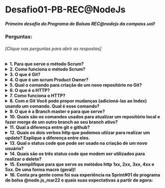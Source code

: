 # Desafio01-PB-REC@NodeJs

##### Primeiro desafio do Programa de Bolsas REC@nodejs da compass.uol!

### Perguntas: 
###### [Clique nas perguntas para abrir as respostas]

<details><summary><b>1. Para que serve o método Scrum?<b></summary>
<div align="justify">
&emsp;Scrum serve para estabelecer um método ágil de desenvolvimento no projeto, auxiliando na criação e entrega do produto para o cliente de forma cíclica, apresentando partes do projeto no final de uma sprint.
</div>
</details>

<details><summary><b>2. Como funciona o método Scrum?<b></summary>
<div align="justify">
        &emsp;O Scrum trabalha de forma cíclica, que são chamadas de sprints, passando por 4 etapas: Sprint Planning, Desenvolvimento, Sprint Review e Sprint Retrospective. Os envolvidos são stakeholders, Product Owner, Scrum Master e Desenvolvedores. <br>
        &emsp;O Product Owner fica responsável pela parte de negócios, tendo maior contato com o cliente e representando ele durante algumas etapas.<br>
        &emsp;A função do Scrum Master é oferecer suporte ao trabalhar com essa metodologia e auxiliar nas dificuldades dos desenvolvedores.<br>
        &emsp;Os desenvolvedores são todos que irão fazer parte deste projeto.<br>
        &emsp;O PO fica responsável por conversar com o cliente e elaborar a Product Backlog, uma lista com as funcionalidades do projeto ordenadas por prioridade (maior valor agregado para o produto), onde será apresentada no início da Sprint na etapa da Sprint Planning, essa lista passa por um processo de refinação pelo PO antes de ir para esta reunião, transformando as funcionalidades em user stories.<br>
        &emsp;Durante à reunião, a equipe é reunida e juntos definem a Sprint Backlog, uma lista com as funcionalidades a serem desenvolvidas durante a etapa de desenvolvimento. Nessa lista é transformada as users stories em tarefas, as quais serão atribuídas para os desenvolvedores.<br>
        &emsp;Na etapa de desenvolvimento é realizado reuniões diárias (daily meeting) para acompanhar o progresso de cada dev e auxiliar caso haja problemas ou impedimentos.<br>
        &emsp;Após a etapa de desenvolvimento, ocorre a Sprint Review, uma reunião com todos os envolvidos do projeto (stakeholders e scrum team) para apresentação das funcionalidades que foram adicionadas ao projeto durante o sprint, nessa etapa temos o feedback do cliente, possíveis sugestões de mudanças ou novas ideias.<br>
        &emsp;Ao passar pelo Review temos a Sprint Retrospective onde somente a equipe se junta para discutir como foi aquela sprint, com o objetivo de identificar dificuldades e eloborar novas estratégias para o próximo sprint e assim se encerra este.<br>
        &emsp;O Scrum ocorre de forma cíclica então após a finalização da Retrospective no próximo dia útil é feito a Planning decidindo quais serão as outras tarefas a serem feitas durante essa nova sprint e assim se continua o ciclo até o fim do projeto.</div>
</details>

<details><summary><b>3. O que é Git?<b></summary>
    <div align="justify">
        &emsp;Git é um sistema para controle de versionamento de códigos, sendo recomendado utilizar para desenvolvimento de softwares por sua grande perspicácia em salvar pontos do desenvolvimento, podendo recuperar dados de versões anteriores se necessário.
    </div>
</details>

<details><summary><b>4. O que é um scrum Product Owner?<b></summary>
    <div align="justify">
        &emsp;Scrum Product Owner é responsável pela visão de negócio dentro do projeto, tem como suas funções extrair do cliente informações para a construção da Product Backlist e apresenta-las aos desenvolvedores de forma mais refinada. É a principal comunicação com o cliente, sempre ovindo novas ideias e alterações.<br>
        &emsp;É desejável que o PO mantenha a Produckt Backlist sempre atualizada e que participe de todas as etapas da sprint.
    </div>
</details>

<details><summary><b>5. Qual o comando para criação de um novo repositório no Git?<b></summary>
    <div align="justify">
        &emsp;git init
    </div>
</details>

<details><summary><b>6. O que é o HTTP?<b></summary>
    <div align="justify">
        &emsp;HTTP é um protocolo para estabelecer regras de comunicação do cliente com o servidor através de métodos de conexão. (GET, POST, PUT, PATCH, DELETE)
    </div>
</details>

<details><summary><b>7. Como funciona o HTTP?<b></summary>
    <div align="justify">
        &emsp;O HTTP trabalha com requisição e resposta, declarando como o cliente e servidor devem enviar e receber dados. Como exemplo, no HTTP temos diversos métodos, e se o servidor não estiver preparado para trafegar dados em uma URL com o método especificado terá uma resposta de erro como o 404 NOT FOUND por não encontrar a página.
    </div>
</details>

<details><summary><b>8. Com o Git Você pode propor mudanças (adicioná-las ao Index) usando um comando. Qual é esse comando?<b></summary>
    <div align="justify">
        &emsp;git add index.html
    </div>
</details>

<details><summary><b>9. O que é a Branch master e para que serve?<b></summary>
    <div align="justify">
        &emsp;A master serve como a branch principal do nosso projeto, podemos criar outras branchs através dela para desenvolvimento, mas sempre deixamos o código "funcional" nela.
    </div>
</details>

<details><summary><b>10. Quais são os comandos usados para atualizar um repositório local e fazer merge de um outro branch ao seu branch ativo?<b></summary>

</details>

<details><summary><b>11. Qual a diferença entre git e github?<b></summary>

</details>

<details><summary><b>12. Quais os dois verbos http que podemos utiizar para realizar um update? Explique a diferença entre eles.<b></summary>

</details>

<details><summary><b>13. Qual o status code que pode ser usado na criação de um novo usuário?<b></summary>

</details>

<details><summary><b>14. Quais são os três status code que modem ser utilizados para realizar o delete?<b></summary>

</details>

<details><summary><b>15. Exemplifique para que serve os metódos http 1xx, 2xx, 3xx, 4xx e 5xx. De uma forma macro (geral)!<b></summary>

</details>

<details><summary><b>16. Conta pra gente como foi sua experiência na Sprint#01 do programa de bolsa @node.js_mar22 e quais suas expectativas a partir de agora:<b></summary>

</details>